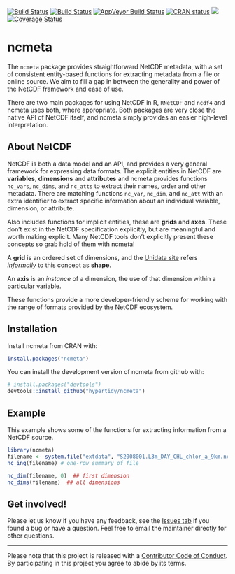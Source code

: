 
[![Build
Status](http://badges.herokuapp.com/travis/hypertidy/ncmeta?branch=master&env=BUILD_NAME=trusty_release&label=ubuntu)](https://travis-ci.org/hypertidy/ncmeta)
[![Build
Status](http://badges.herokuapp.com/travis/hypertidy/ncmeta?branch=master&env=BUILD_NAME=osx_release&label=osx)](https://travis-ci.org/hypertidy/ncmeta)
[![AppVeyor Build
Status](https://ci.appveyor.com/api/projects/status/github/hypertidy/ncmeta?branch=master&svg=true)](https://ci.appveyor.com/project/mdsumner/ncmeta)
[![CRAN
status](http://www.r-pkg.org/badges/version/ncmeta)](https://cran.r-project.org/package=ncmeta)
[![](https://cranlogs.r-pkg.org/badges/ncmeta)](https://cran.r-project.org/package=ncmeta)
[![Coverage
Status](https://img.shields.io/codecov/c/github/hypertidy/ncmeta/master.svg)](https://codecov.io/github/hypertidy/ncmeta?branch=master)

<!-- README.md is generated from README.Rmd. Please edit that file -->

# ncmeta

The `ncmeta` package provides straightforward NetCDF metadata, with a
set of consistent entity-based functions for extracting metadata from a
file or online source. We aim to fill a gap in between the generality
and power of the NetCDF framework and ease of use.

There are two main packages for using NetCDF in R, `RNetCDF` and `ncdf4`
and ncmeta uses both, where appropriate. Both packages are very close
the native API of NetCDF itself, and ncmeta simply provides an easier
high-level interpretation.

## About NetCDF

NetCDF is both a data model and an API, and provides a very general
framework for expressing data formats. The explicit entities in NetCDF
are **variables**, **dimensions** and **attributes** and ncmeta provides
functions `nc_vars`, `nc_dims`, and `nc_atts` to extract their names,
order and other metadata. There are matching functions `nc_var`,
`nc_dim`, and `nc_att` with an extra identifier to extract specific
information about an individual variable, dimension, or attribute.

Also includes functions for implicit entities, these are **grids** and
**axes**. These don’t exist in the NetCDF specification explicitly, but
are meaningful and worth making explicit. Many NetCDF tools don’t
explicitly present these concepts so grab hold of them with ncmeta\!

A **grid** is an ordered set of dimensions, and the [Unidata
site](https://www.unidata.ucar.edu/software/netcdf/) refers *informally*
to this concept as **shape**.

An **axis** is an *instance* of a dimension, the use of that dimension
within a particular variable.

These functions provide a more developer-friendly scheme for working
with the range of formats provided by the NetCDF ecosystem.

## Installation

Install ncmeta from CRAN with:

``` r
install.packages("ncmeta")
```

You can install the development version of ncmeta from github with:

``` r
# install.packages("devtools")
devtools::install_github("hypertidy/ncmeta")
```

## Example

This example shows some of the functions for extracting information from
a NetCDF source.

``` r
library(ncmeta)
filename <- system.file("extdata", "S2008001.L3m_DAY_CHL_chlor_a_9km.nc", package = "ncmeta")
nc_inq(filename) # one-row summary of file

nc_dim(filename, 0)  ## first dimension
nc_dims(filename)  ## all dimensions
```

## Get involved\!

Please let us know if you have any feedback, see the [Issues
tab](https://github.com/hypertidy/ncmeta) if you found a bug or have a
question. Feel free to email the maintainer directly for other
questions.

-----

Please note that this project is released with a [Contributor Code of
Conduct](https://github.com/hypertidy/ncmeta/blob/master/CODE_OF_CONDUCT.md#contributor-code-of-conduct).
By participating in this project you agree to abide by its terms.
